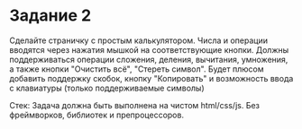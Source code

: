 # Задание 2

Сделайте страничку с простым калькулятором. Числа и операции вводятся через нажатия мышкой на соответствующие кнопки. Должны поддерживаться операции сложения, деления, вычитания, умножения, а также кнопки "Очистить всё", "Стереть символ". Будет плюсом добавить поддержку скобок, кнопку "Копировать" и возможность ввода с клавиатуры (только поддерживаемые символы)

Стек: Задача должна быть выполнена на чистом html/css/js. Без фреймворков, библиотек и препроцессоров.